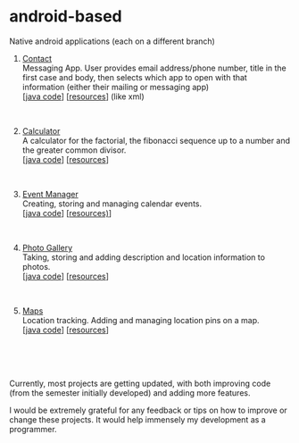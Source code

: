# android-based
Native android applications (each on a different branch)<br>

1. [Contact](../../tree/contact-methods)<br>
Messaging App. User provides email address/phone number, title in the first case and body, then selects which app to open with that information (either their mailing or messaging app)<br>
    [[java code](../../tree/contact-methods/contact/src/main/java/com/example/myapplication)] 
    [[resources](../../tree/contact-methods/contact/src/main/res)] (like xml)
<br>

2. [Calculator](../../tree/calculator)<br>
    A calculator for the factorial, the fibonacci sequence up to a number and the greater common divisor.<br>
    [[java code](../../tree/calculator/src/main/java/com/example/myapplication)] 
    [[resources](../../tree/calculator/src/main/res)]
<br>

3. [Event Manager](../../tree/calendar)<br>
    Creating, storing and managing calendar events.<br>
    [[java code](../../tree/calendar/calendar/src/main/java/com/example/myapplication)]
    [[resources)](../../tree/calendar/calendar/src/main/res)]
<br>

4. [Photo Gallery](../../tree/photo-gallery)<br>
    Taking, storing and adding description and location information to photos.<br>
    [[java code](../../tree/photo-gallery/photogallery/src/main/java/com/example/myapplication)]
    [[resources](../../tree/photo-gallery/photogallery/src/main/res)]
<br>

5. [Maps](../../tree/maps-app)<br>
    Location tracking. Adding and managing location pins on a map.<br>
    [[java code](../../tree/maps-app/maps/src/main/java/com/example/myapplication)]
    [[resources](../../tree/maps-app/maps/src/main/res)]
<br>

<br><br>
Currently, most projects are getting updated, with both improving code (from the semester initially developed) and adding more features.

I would be extremely grateful for any feedback or tips on how to improve or change these projects. It would help immensely my development as a programmer. 



